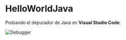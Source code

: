 # HelloWorldJava

Probando el depurador de Java en **Visual Studio Code**.

![Debugger](https://i.imgur.com/KPY5nCG.gif)

